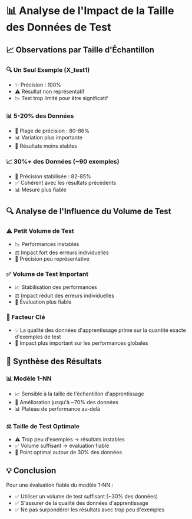 # 📊 Analyse de l'Impact de la Taille des Données de Test

## 📈 Observations par Taille d'Échantillon

### 🔍 Un Seul Exemple (X_test1)
- ✨ Précision : 100%
- ⚠️ Résultat non représentatif
- 📉 Test trop limité pour être significatif

### 📊 5-20% des Données
- 🎯 Plage de précision : 80-86%
- 📊 Variation plus importante
- 🔄 Résultats moins stables

### 📈 30%+ des Données (~90 exemples)
- 🎯 Précision stabilisée : 82-85%
- ✅ Cohérent avec les résultats précédents
- 📊 Mesure plus fiable

## 🔍 Analyse de l'Influence du Volume de Test

### ⚠️ Petit Volume de Test
- 📉 Performances instables
- ⚖️ Impact fort des erreurs individuelles
- 🎯 Précision peu représentative

### ✅ Volume de Test Important
- 📈 Stabilisation des performances
- ⚖️ Impact réduit des erreurs individuelles
- 🎯 Évaluation plus fiable

### 🔑 Facteur Clé
- 💡 La qualité des données d'apprentissage prime sur la quantité exacte d'exemples de test
- 🎯 Impact plus important sur les performances globales

## 📌 Synthèse des Résultats

### 📊 Modèle 1-NN
- 📈 Sensible à la taille de l'échantillon d'apprentissage
- 🎯 Amélioration jusqu'à ~70% des données
- 📊 Plateau de performance au-delà

### ⚖️ Taille de Test Optimale
- ⚠️ Trop peu d'exemples → résultats instables
- ✅ Volume suffisant → évaluation fiable
- 🎯 Point optimal autour de 30% des données

## 💡 Conclusion
Pour une évaluation fiable du modèle 1-NN :
- ✅ Utiliser un volume de test suffisant (~30% des données)
- ✅ S'assurer de la qualité des données d'apprentissage
- ✅ Ne pas surpondérer les résultats avec trop peu d'exemples
